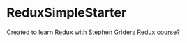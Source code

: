 # ReduxSimpleStarter

Created to learn Redux with [Stephen Griders Redux course](https://www.udemy.com/react-redux/)?
